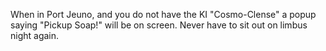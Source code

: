 When in Port Jeuno, and you do not have the KI "Cosmo-Clense" a popup saying "Pickup Soap!" will be on screen. Never have to sit out on limbus night again.
